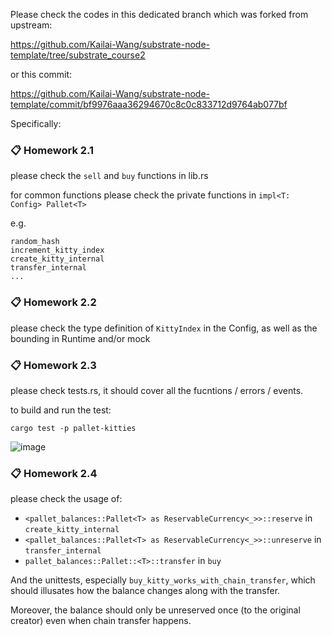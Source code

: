 Please check the codes in this dedicated branch which was forked from upstream:

https://github.com/Kailai-Wang/substrate-node-template/tree/substrate_course2

or this commit:

https://github.com/Kailai-Wang/substrate-node-template/commit/bf9976aaa36294670c8c0c833712d9764ab077bf

Specifically:

### :clipboard: Homework 2.1

please check the `sell` and `buy` functions in lib.rs

for common functions please check the private functions in `impl<T: Config> Pallet<T>`

e.g.
```
random_hash
increment_kitty_index
create_kitty_internal
transfer_internal
...
```

### :clipboard: Homework 2.2

please check the type definition of `KittyIndex` in the Config, as well as the bounding in Runtime and/or mock

### :clipboard: Homework 2.3

please check tests.rs, it should cover all the fucntions / errors / events.

to build and run the test:
```
cargo test -p pallet-kitties
```

![image](https://user-images.githubusercontent.com/7630809/131323334-65ba474e-4203-4476-831d-8f373c0f74ab.png)


### :clipboard: Homework 2.4

please check the usage of:

- `<pallet_balances::Pallet<T> as ReservableCurrency<_>>::reserve` in `create_kitty_internal`
- `<pallet_balances::Pallet<T> as ReservableCurrency<_>>::unreserve` in `transfer_internal`
- `pallet_balances::Pallet::<T>::transfer` in `buy`

And the unittests, especially `buy_kitty_works_with_chain_transfer`, which should illusates how the balance changes along with the transfer.

Moreover, the balance should only be unreserved once (to the original creator) even when chain transfer happens.
